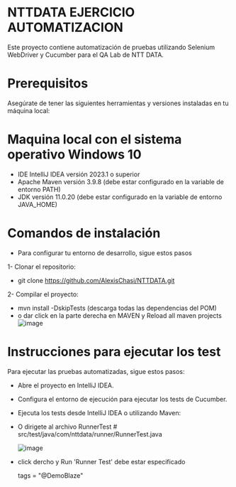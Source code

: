 # NTTDATA EJERCICIO AUTOMATIZACION
Este proyecto contiene automatización de pruebas utilizando Selenium WebDriver y Cucumber para el QA Lab de NTT DATA.

# Prerequisitos
Asegúrate de tener las siguientes herramientas y versiones instaladas en tu máquina local:

# Maquina local con el sistema operativo Windows 10
* IDE IntelliJ IDEA versión 2023.1 o superior
* Apache Maven versión 3.9.8 (debe estar configurado en la variable de entorno PATH)
* JDK versión 11.0.20 (debe estar configurado en la variable de entorno JAVA_HOME)
  
# Comandos de instalación
* Para configurar tu entorno de desarrollo, sigue estos pasos
  
1- Clonar el repositorio:
  
- git clone https://github.com/AlexisChasi/NTTDATA.git

2- Compilar el proyecto:
  - mvn install -DskipTests (descarga todas las dependencias del POM)
  - o dar click en la parte derecha  en MAVEN y Reload all maven projects
![image](https://github.com/user-attachments/assets/dd63cca2-9825-40ac-ac64-5467f8f57120)

# Instrucciones para ejecutar los test
Para ejecutar las pruebas automatizadas, sigue estos pasos:

- Abre el proyecto en IntelliJ IDEA.
- Configura el entorno de ejecución para ejecutar los tests de Cucumber.
- Ejecuta los tests desde IntelliJ IDEA o utilizando Maven:
- O dirigete al archivo RunnerTest # src/test/java/com/nttdata/runner/RunnerTest.java
 
  ![image](https://github.com/user-attachments/assets/6fac4eaf-03bd-4045-8d4a-14e3a24e0b64)
- click dercho y Run 'Runner Test' debe estar especificado

  tags = "@DemoBlaze"





